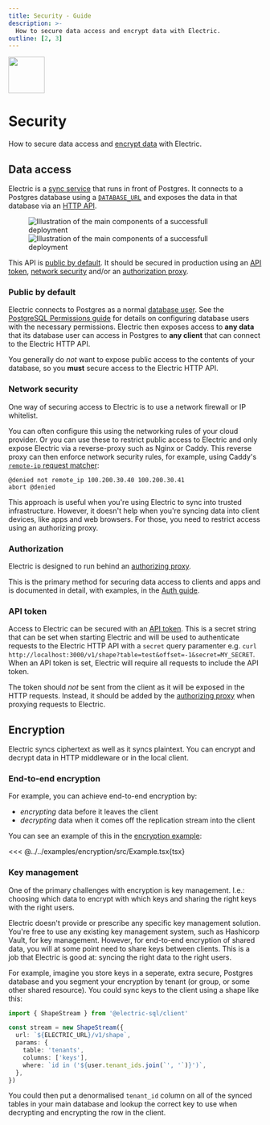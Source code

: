 ```yaml
---
title: Security - Guide
description: >-
  How to secure data access and encrypt data with Electric.
outline: [2, 3]
---
```


<script setup>
import ComponentsJPG from '/static/img/docs/guides/deployment/components.jpg?url'
import ComponentsPNG from '/static/img/docs/guides/deployment/components.png?url'
import ComponentsSmPNG from '/static/img/docs/guides/deployment/components.sm.png?url'
</script>

<img src="/img/icons/security.svg" class="product-icon"
    style="width: 72px"
/>

# Security

How to secure data access and [encrypt data](#encryption) with Electric.

## Data access

Electric is a [sync service](/product/electric) that runs in front of Postgres. It connects to a Postgres database using a [`DATABASE_URL`](/docs/api/config#database-url) and exposes the data in that database via an [HTTP API](/docs/api/http).

<figure>
  <a :href="ComponentsJPG">
    <img :src="ComponentsPNG" class="hidden-sm"
        alt="Illustration of the main components of a successfull deployment"
    />
    <img :src="ComponentsSmPNG" class="block-sm"
        style="max-width: 360px"
        alt="Illustration of the main components of a successfull deployment"
    />
  </a>
</figure>

This API is [public by default](#public-by-default). It should be secured in production using an [API token](#api-token), [network security](#network-security) and/or an [authorization proxy](#authorization).

### Public by default

Electric connects to Postgres as a normal [database user](https://www.postgresql.org/docs/current/user-manag.html). See the [PostgreSQL Permissions guide](/docs/guides/postgres-permissions) for details on configuring database users with the necessary permissions. Electric then exposes access to **any&nbsp;data** that its database user can access in Postgres to **any&nbsp;client** that can connect to the Electric HTTP API.

You generally do _not_ want to expose public access to the contents of your database, so you **must** secure access to the Electric HTTP API.

### Network security

One way of securing access to Electric is to use a network firewall or IP whitelist.

You can often configure this using the networking rules of your cloud provider. Or you can use these to restrict public access to Electric and only expose Electric via a reverse-proxy such as Nginx or Caddy. This reverse proxy can then enforce network security rules, for example, using Caddy's [`remote-ip` request matcher](https://caddyserver.com/docs/caddyfile/matchers#remote-ip):

```hcl
@denied not remote_ip 100.200.30.40 100.200.30.41
abort @denied
```

This approach is useful when you're using Electric to sync into trusted infrastructure. However, it doesn't help when you're syncing data into client devices, like apps and web browsers. For those, you need to restrict access using an authorizing proxy.

### Authorization

Electric is designed to run behind an [authorizing proxy](/docs/guides/auth#requests-can-be-proxied).

This is the primary method for securing data access to clients and apps and is documented in detail, with examples, in the [Auth guide](/docs/guides/auth).

### API token

Access to Electric can be secured with an [API token](/docs/api/config#electric-secret). This is a secret string that can be set when starting Electric and will be used to authenticate requests to the Electric HTTP API with a `secret` query paramenter e.g. `curl http://localhost:3000/v1/shape?table=test&offset=-1&secret=MY_SECRET`. When an API token is set, Electric will require all requests to include the API token.

The token should _not_ be sent from the client as it will be exposed in the HTTP requests. Instead, it should be added by the [authorizing proxy](/docs/guides/auth#requests-can-be-proxied) when proxying requests to Electric.

## Encryption

Electric syncs ciphertext as well as it syncs plaintext. You can encrypt and decrypt data in HTTP middleware or in the local client.

### End-to-end encryption

For example, you can achieve end-to-end encryption by:

- _encrypting_ data before it leaves the client
- _decrypting_ data when it comes off the replication stream into the client

You can see an example of this in the [encryption example](/demos/encryption):

<<< @../../examples/encryption/src/Example.tsx{tsx}

### Key management

One of the primary challenges with encryption is key management. I.e.: choosing which data to encrypt with which keys and sharing the right keys with the right users.

Electric doesn't provide or prescribe any specific key management solution. You're free to use any existing key management system, such as Hashicorp Vault, for key management. However, for end-to-end encryption of shared data, you will at some point need to share keys between clients. This is a job that Electric is good at: syncing the right data to the right users.

For example, imagine you store keys in a seperate, extra secure, Postgres database and you segment your encryption by tenant (or group, or some other shared resource). You could sync keys to the client using a shape like this:

```ts
import { ShapeStream } from '@electric-sql/client'

const stream = new ShapeStream({
  url: `${ELECTRIC_URL}/v1/shape`,
  params: {
    table: 'tenants',
    columns: ['keys'],
    where: `id in ('${user.tenant_ids.join(`', '`)}')`,
  },
})
```

You could then put a denormalised `tenant_id` column on all of the synced tables in your main database and lookup the correct key to use when decrypting and encrypting the row in the client.
